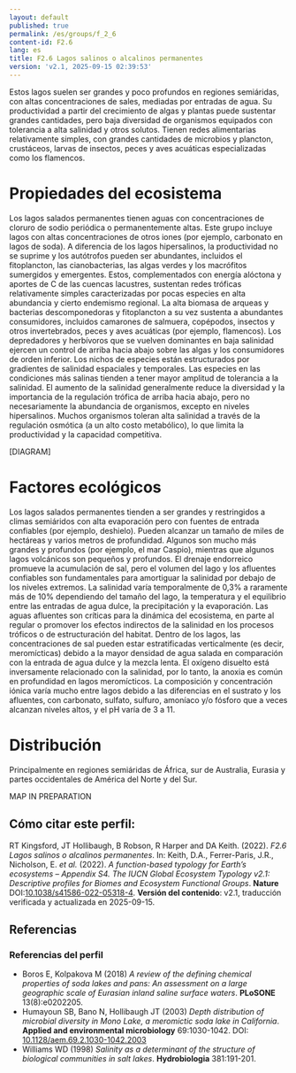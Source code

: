 ```yaml
---
layout: default
published: true
permalink: /es/groups/f_2_6
content-id: F2.6
lang: es
title: F2.6 Lagos salinos o alcalinos permanentes
version: 'v2.1, 2025-09-15 02:39:53'
---
```


Estos lagos suelen ser grandes y poco profundos en regiones semiáridas, con altas concentraciones de sales, mediadas por entradas de agua. Su productividad a partir del crecimiento de algas y plantas puede sustentar grandes cantidades, pero baja diversidad de organismos equipados con tolerancia a alta salinidad y otros solutos. Tienen redes alimentarias relativamente simples, con grandes cantidades de microbios y plancton, crustáceos, larvas de insectos, peces y aves acuáticas especializadas como los flamencos.

# Propiedades del ecosistema
 
Los lagos salados permanentes tienen aguas con concentraciones de cloruro de sodio periódica o permanentemente altas. Este grupo incluye lagos con altas concentraciones de otros iones (por ejemplo, carbonato en lagos de soda). A diferencia de los lagos hipersalinos, la productividad no se suprime y los autótrofos pueden ser abundantes, incluidos el fitoplancton, las cianobacterias, las algas verdes y los macrófitos sumergidos y emergentes. Estos, complementados con energía alóctona y aportes de C de las cuencas lacustres, sustentan redes tróficas relativamente simples caracterizadas por pocas especies en alta abundancia y cierto endemismo regional. La alta biomasa de arqueas y bacterias descomponedoras y fitoplancton a su vez sustenta a abundantes consumidores, incluidos camarones de salmuera, copépodos, insectos y otros invertebrados, peces y aves acuáticas (por ejemplo, flamencos). Los depredadores y herbívoros que se vuelven dominantes en baja salinidad ejercen un control de arriba hacia abajo sobre las algas y los consumidores de orden inferior. Los nichos de especies están estructurados por gradientes de salinidad espaciales y temporales. Las especies en las condiciones más salinas tienden a tener mayor amplitud de tolerancia a la salinidad. El aumento de la salinidad generalmente reduce la diversidad y la importancia de la regulación trófica de arriba hacia abajo, pero no necesariamente la abundancia de organismos, excepto en niveles hipersalinos. Muchos organismos toleran alta salinidad a través de la regulación osmótica (a un alto costo metabólico), lo que limita la productividad y la capacidad competitiva.

[DIAGRAM]

# Factores ecológicos
 
Los lagos salados permanentes tienden a ser grandes y restringidos a climas semiáridos con alta evaporación pero con fuentes de entrada confiables (por ejemplo, deshielo). Pueden alcanzar un tamaño de miles de hectáreas y varios metros de profundidad. Algunos son mucho más grandes y profundos (por ejemplo, el mar Caspio), mientras que algunos lagos volcánicos son pequeños y profundos. El drenaje endorreico promueve la acumulación de sal, pero el volumen del lago y los afluentes confiables son fundamentales para amortiguar la salinidad por debajo de los niveles extremos. La salinidad varía temporalmente de 0,3% a raramente más de 10% dependiendo del tamaño del lago, la temperatura y el equilibrio entre las entradas de agua dulce, la precipitación y la evaporación. Las aguas afluentes son críticas para la dinámica del ecosistema, en parte al regular o promover los efectos indirectos de la salinidad en los procesos tróficos o de estructuración del habitat. Dentro de los lagos, las concentraciones de sal pueden estar estratificadas verticalmente (es decir, meromícticas) debido a la mayor densidad de agua salada en comparación con la entrada de agua dulce y la mezcla lenta. El oxígeno disuelto está inversamente relacionado con la salinidad, por lo tanto, la anoxia es común en profundidad en lagos meromícticos. La composición y concentración iónica varía mucho entre lagos debido a las diferencias en el sustrato y los afluentes, con carbonato, sulfato, sulfuro, amoníaco y/o fósforo que a veces alcanzan niveles altos, y el pH varía de 3 a 11.
 
# Distribución
 
Principalmente en regiones semiáridas de África, sur de Australia, Eurasia y partes occidentales de América del Norte y del Sur.

MAP IN PREPARATION

## Cómo citar este perfil:

RT Kingsford, JT Hollibaugh, B Robson, R Harper and DA Keith. (2022). *F2.6 Lagos salinos o alcalinos permanentes*. In: Keith, D.A., Ferrer-Paris, J.R., Nicholson, E. *et al.* (2022). *A function-based typology for Earth’s ecosystems – Appendix S4. The IUCN Global Ecosystem Typology v2.1: Descriptive profiles for Biomes and Ecosystem Functional Groups*. **Nature** DOI:[10.1038/s41586-022-05318-4](https://doi.org/10.1038/s41586-022-05318-4).
**Versión del contenido**: v2.1, traducción verificada y actualizada en 2025-09-15.



## Referencias

### Referencias del perfil
* Boros E, Kolpakova M (2018) *A review of the defining chemical properties of soda lakes and pans: An assessment on a large geographic scale of Eurasian inland saline surface waters*. **PLoSONE** 13(8):e0202205.
* Humayoun SB, Bano N, Hollibaugh JT  (2003) *Depth distribution of microbial diversity in Mono Lake, a meromictic soda lake in California*. **Applied and environmental microbiology** 69:1030-1042. DOI: [10.1128/aem.69.2.1030-1042.2003](http://doi.org/10.1128/aem.69.2.1030-1042.2003)
* Williams WD  (1998) *Salinity as a determinant of the structure of biological communities in salt lakes*. **Hydrobiologia** 381:191-201.

